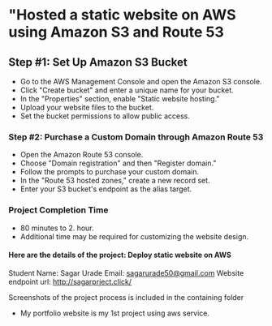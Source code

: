 # "Hosted a static website on AWS using Amazon S3 and Route 53

## Step #1: Set Up Amazon S3 Bucket
- Go to the AWS Management Console and open the Amazon S3 console.
- Click "Create bucket" and enter a unique name for your bucket.
- In the "Properties" section, enable "Static website hosting."
- Upload your website files to the bucket.
- Set the bucket permissions to allow public access.

### Step #2: Purchase a Custom Domain through Amazon Route 53
- Open the Amazon Route 53 console.
- Choose "Domain registration" and then "Register domain."
- Follow the prompts to purchase your custom domain.
- In the "Route 53 hosted zones," create a new record set.
- Enter your S3 bucket's endpoint as the alias target.

### Project Completion Time
- 80 minutes to 2. hour.
- Additional time may be required for customizing the website design.

####  Here are the details of the project: Deploy static website on AWS

Student Name: Sagar Urade
Email: sagarurade50@gmail.com
Website endpoint url: http://sagarprject.click/

Screenshots of the project process is included in the containing folder

- My portfolio website is my 1st project using aws service.
